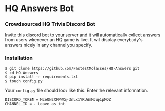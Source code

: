 # HQ Answers Bot
### Crowdsourced HQ Trivia Discord Bot

Invite this discord bot to your server and it will automatically collect answers from users whenever an HQ game is live. It will display everybody's answers nicely in any channel you specify.

### Installation
```
$ git clone https://github.com/FastestMolasses/HQ-Answers.git
$ cd HQ-Answers
$ pip install -r requirements.txt
$ touch config.py
```

Your `config.py` file should look like this. Enter the relevant information.

```
DISCORD_TOKEN = MceONzXFPWXq-3nLx1YRUWmMJup1pMQZ
CHANNEL_ID = . Leave as int.
```
